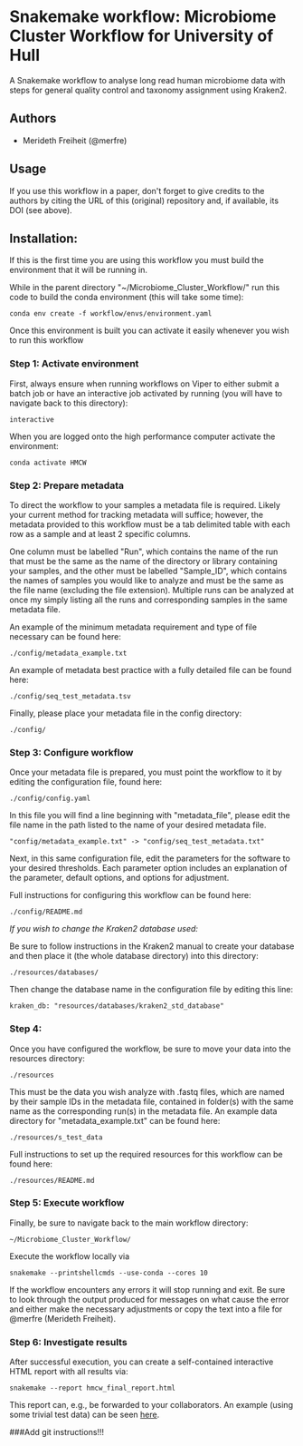 # Snakemake workflow: Microbiome Cluster Workflow for University of Hull

A Snakemake workflow to analyse long read human microbiome data with steps for general quality control and taxonomy assignment using Kraken2.

## Authors

* Merideth Freiheit (@merfre)

## Usage

If you use this workflow in a paper, don't forget to give credits to the authors by citing the URL of this (original) repository and, if available, its DOI (see above).

## Installation:

If this is the first time you are using this workflow you must build the environment that it will be running in.

While in the parent directory "~/Microbiome_Cluster_Workflow/" run this code to build the conda environment (this will take some time):

    conda env create -f workflow/envs/environment.yaml

Once this environment is built you can activate it easily whenever you wish to run this workflow

### Step 1: Activate environment

First, always ensure when running workflows on Viper to either submit a batch job or have an interactive job activated by running (you will have to navigate back to this directory):

    interactive

When you are logged onto the high performance computer activate the environment:

    conda activate HMCW

### Step 2: Prepare metadata

To direct the workflow to your samples a metadata file is required. Likely your current method for tracking metadata will suffice; however, the metadata provided to this workflow must be a tab delimited table with each row as a sample and at least 2 specific columns.

One column must be labelled "Run", which contains the name of the run that must be the same as the name of the directory or library containing your samples, and the other must be labelled "Sample_ID", which contains the names of samples you would like to analyze and must be the same as the file name (excluding the file extension). Multiple runs can be analyzed at once my simply listing all the runs and corresponding samples in the same metadata file.

An example of the minimum metadata requirement and type of file necessary can be found here:

    ./config/metadata_example.txt

An example of metadata best practice with a fully detailed file can be found here:

    ./config/seq_test_metadata.tsv

Finally, please place your metadata file in the config directory:

    ./config/

### Step 3: Configure workflow

Once your metadata file is prepared, you must point the workflow to it by editing the configuration file, found here:

    ./config/config.yaml

In this file you will find a line beginning with "metadata_file", please edit the file name in the path listed to the name of your desired metadata file.

    "config/metadata_example.txt" -> "config/seq_test_metadata.txt"

Next, in this same configuration file, edit the parameters for the software to your desired thresholds. Each parameter option includes an explanation of the parameter, default options, and options for adjustment.

Full instructions for configuring this workflow can be found here:

    ./config/README.md

*If you wish to change the Kraken2 database used:*

Be sure to follow instructions in the Kraken2 manual to create your database and then place it (the whole database directory) into this directory:

    ./resources/databases/

Then change the database name in the configuration file by editing this line:

    kraken_db: "resources/databases/kraken2_std_database"

### Step 4:

Once you have configured the workflow, be sure to move your data into the resources directory:

    ./resources

This must be the data you wish analyze with .fastq files, which are named by their sample IDs in the metadata file, contained in folder(s) with the same name as the corresponding run(s) in the metadata file. An example data directory for "metadata_example.txt" can be found here:

    ./resources/s_test_data

Full instructions to set up the required resources for this workflow can be found here:

    ./resources/README.md

### Step 5: Execute workflow

Finally, be sure to navigate back to the main workflow directory:

    ~/Microbiome_Cluster_Workflow/

Execute the workflow locally via

    snakemake --printshellcmds --use-conda --cores 10

If the workflow encounters any errors it will stop running and exit. Be sure to look through the output produced for messages on what cause the error and either make the necessary adjustments or copy the text into a file for @merfre (Merideth Freiheit).

### Step 6: Investigate results

After successful execution, you can create a self-contained interactive HTML report with all results via:

    snakemake --report hmcw_final_report.html

This report can, e.g., be forwarded to your collaborators.
An example (using some trivial test data) can be seen [here](https://cdn.rawgit.com/snakemake-workflows/rna-seq-kallisto-sleuth/master/.test/report.html).

###Add git instructions!!!
